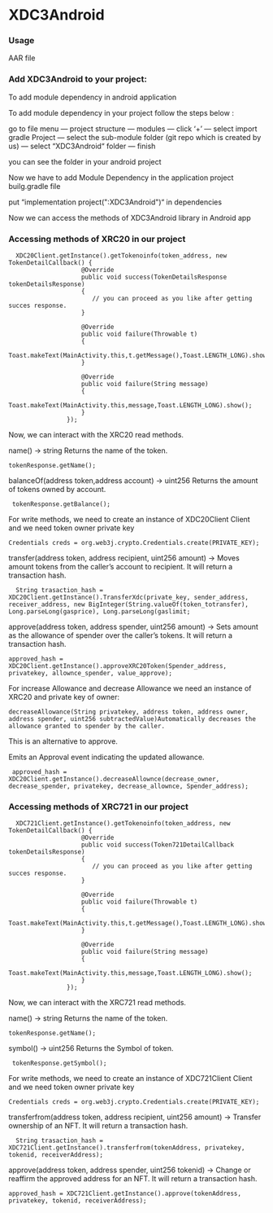 # XDC3Android

### Usage

AAR file 

### Add XDC3Android to your project:

To add module dependency in android application

To add module dependency in your project follow the steps below :

go to file menu — project structure — modules — click ‘+’ — select import gradle Project — select the sub-module folder (git repo which is created by us) — select “XDC3Android“ folder — finish

you can see the  folder in your android project

Now we have to add Module Dependency in the application project builg.gradle file

put “implementation project(":XDC3Android")“ in dependencies

Now we can access the methods of XDC3Android library in Android app

### Accessing methods of XRC20 in our project
```
  XDC20Client.getInstance().getTokenoinfo(token_address, new TokenDetailCallback() {
                    @Override
                    public void success(TokenDetailsResponse tokenDetailsResponse)
                    {
                       // you can proceed as you like after getting succes response.
                    }

                    @Override
                    public void failure(Throwable t)
                    {
                        Toast.makeText(MainActivity.this,t.getMessage(),Toast.LENGTH_LONG).show();
                    }

                    @Override
                    public void failure(String message)
                    {
                        Toast.makeText(MainActivity.this,message,Toast.LENGTH_LONG).show();
                    }
                });
```

Now, we can interact with the XRC20 read methods.

name() → string Returns the name of the token.
```
tokenResponse.getName();
```
 balanceOf(address token,address account) → uint256  Returns the amount of tokens owned by account.
```
 tokenResponse.getBalance();
```
For write methods, we need to create an instance of XDC20Client Client and we need token owner private key
```
Credentials creds = org.web3j.crypto.Credentials.create(PRIVATE_KEY);
```
transfer(address token, address recipient, uint256 amount) → Moves amount tokens from the caller’s account to recipient. It will return a transaction hash.
```
  String trasaction_hash = XDC20Client.getInstance().TransferXdc(private_key, sender_address, receiver_address, new BigInteger(String.valueOf(token_totransfer), Long.parseLong(gasprice), Long.parseLong(gaslimit;
```
approve(address token, address spender, uint256 amount) → Sets amount as the allowance of spender over the caller’s tokens. It will return a transaction hash.
```
approved_hash = XDC20Client.getInstance().approveXRC20Token(Spender_address, privatekey, allownce_spender, value_approve);                    
```
For increase Allowance and decrease Allowance we need an instance of XRC20 and private key of owner: 
```
decreaseAllowance(String privatekey, address token, address owner, address spender, uint256 subtractedValue)Automatically decreases the allowance granted to spender by the caller.
```
This is an alternative to approve.

Emits an Approval event indicating the updated allowance.
```
 approved_hash = XDC20Client.getInstance().decreaseAllownce(decrease_owner, decrease_spender, privatekey, decrease_allownce, Spender_address);                     
```



### Accessing methods of XRC721 in our project
```
  XDC721Client.getInstance().getTokenoinfo(token_address, new TokenDetailCallback() {
                    @Override
                    public void success(Token721DetailCallback tokenDetailsResponse)
                    {
                       // you can proceed as you like after getting succes response.
                    }

                    @Override
                    public void failure(Throwable t)
                    {
                        Toast.makeText(MainActivity.this,t.getMessage(),Toast.LENGTH_LONG).show();
                    }

                    @Override
                    public void failure(String message)
                    {
                        Toast.makeText(MainActivity.this,message,Toast.LENGTH_LONG).show();
                    }
                });
```

Now, we can interact with the XRC721 read methods.

name() → string Returns the name of the token.
```
tokenResponse.getName();
```
 symbol() → uint256  Returns the Symbol of token.
```
 tokenResponse.getSymbol();
```
For write methods, we need to create an instance of XDC721Client Client and we need token owner private key
```
Credentials creds = org.web3j.crypto.Credentials.create(PRIVATE_KEY);
```
transferfrom(address token, address recipient, uint256 amount) → Transfer ownership of an NFT. It will return a transaction hash.
```
  String trasaction_hash = XDC721Client.getInstance().transferfrom(tokenAddress, privatekey, tokenid, receiverAddress);
```
approve(address token, address spender, uint256 tokenid) → Change or reaffirm the approved address for an NFT. It will return a transaction hash.
```
approved_hash = XDC721Client.getInstance().approve(tokenAddress, privatekey, tokenid, receiverAddress);                    
```
